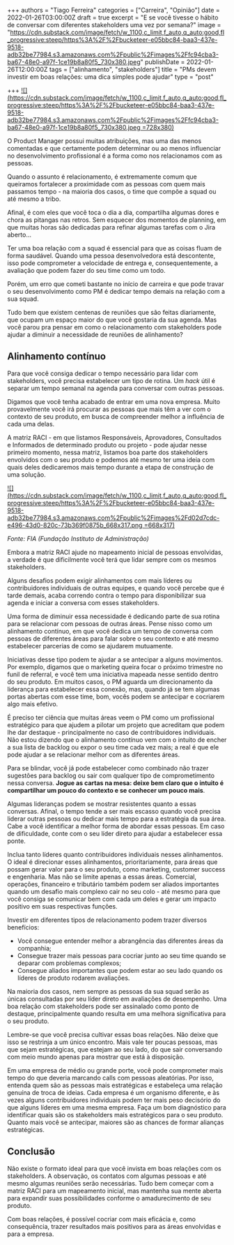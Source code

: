 +++
authors = "Tiago Ferreira"
categories = ["Carreira", "Opinião"]
date = 2022-01-26T03:00:00Z
draft = true
excerpt = "E se você tivesse o hábito de conversar com diferentes stakeholders uma vez por semana?"
image = "https://cdn.substack.com/image/fetch/w_1100,c_limit,f_auto,q_auto:good,fl_progressive:steep/https%3A%2F%2Fbucketeer-e05bbc84-baa3-437e-9518-adb32be77984.s3.amazonaws.com%2Fpublic%2Fimages%2Ffc94cba3-ba67-48e0-a97f-1ce19b8a80f5_730x380.jpeg"
publishDate = 2022-01-26T12:00:00Z
tags = ["alinhamento", "stakeholders"]
title = "PMs devem investir em boas relações: uma dica simples pode ajudar"
type = "post"

+++
[![](https://cdn.substack.com/image/fetch/w_1100,c_limit,f_auto,q_auto:good,fl_progressive:steep/https%3A%2F%2Fbucketeer-e05bbc84-baa3-437e-9518-adb32be77984.s3.amazonaws.com%2Fpublic%2Fimages%2Ffc94cba3-ba67-48e0-a97f-1ce19b8a80f5_730x380.jpeg =728x380)](https://cdn.substack.com/image/fetch/f_auto,q_auto:good,fl_progressive:steep/https%3A%2F%2Fbucketeer-e05bbc84-baa3-437e-9518-adb32be77984.s3.amazonaws.com%2Fpublic%2Fimages%2Ffc94cba3-ba67-48e0-a97f-1ce19b8a80f5_730x380.jpeg)

O Product Manager possui muitas atribuições, mas uma das menos comentadas e que certamente podem determinar ou ao menos influenciar no desenvolvimento profissional é a forma como nos relacionamos com as pessoas.

Quando o assunto é relacionamento, é extremamente comum que queiramos fortalecer a proximidade com as pessoas com quem mais passamos tempo - na maioria dos casos, o time que compõe a squad ou até mesmo a tribo.

Afinal, é com eles que você toca o dia a dia, compartilha algumas dores e chora as pitangas nas retros. Sem esquecer dos momentos de planning, em que muitas horas são dedicadas para refinar algumas tarefas com o Jira aberto…

Ter uma boa relação com a squad é essencial para que as coisas fluam de forma saudável. Quando uma pessoa desenvolvedora está descontente, isso pode comprometer a velocidade de entrega e, consequentemente, a avaliação que podem fazer do seu time como um todo.

Porém, um erro que cometi bastante no início de carreira e que pode travar o seu desenvolvimento como PM é dedicar tempo demais na relação com a sua squad. 

Tudo bem que existem centenas de reuniões que são feitas diariamente, que ocupam um espaço maior do que você gostaria da sua agenda. Mas você parou pra pensar em como o relacionamento com stakeholders pode ajudar a diminuir a necessidade de reuniões de alinhamento?

## Alinhamento contínuo

Para que você consiga dedicar o tempo necessário para lidar com stakeholders, você precisa estabelecer um tipo de rotina. Um _hack_ útil é separar um tempo semanal na agenda para conversar com outras pessoas.

Digamos que você tenha acabado de entrar em uma nova empresa. Muito provavelmente você irá procurar as pessoas que mais têm a ver com o contexto de seu produto, em busca de compreender melhor a influência de cada uma delas. 

A matriz RACI - em que listamos Responsáveis, Aprovadores, Consultados e Informados de determinado produto ou projeto - pode ajudar nesse primeiro momento, nessa matriz, listamos boa parte dos stakeholders envolvidos com o seu produto e podemos até mesmo ter uma ideia com quais deles dedicaremos mais tempo durante a etapa de construção de uma solução.

[![](https://cdn.substack.com/image/fetch/w_1100,c_limit,f_auto,q_auto:good,fl_progressive:steep/https%3A%2F%2Fbucketeer-e05bbc84-baa3-437e-9518-adb32be77984.s3.amazonaws.com%2Fpublic%2Fimages%2Fd02d7cdc-e496-43d0-820c-73b369f0875b_668x317.png =668x317)](https://cdn.substack.com/image/fetch/f_auto,q_auto:good,fl_progressive:steep/https%3A%2F%2Fbucketeer-e05bbc84-baa3-437e-9518-adb32be77984.s3.amazonaws.com%2Fpublic%2Fimages%2Fd02d7cdc-e496-43d0-820c-73b369f0875b_668x317.png)

_Fonte: FIA (Fundação Instituto de Administração)_

Embora a matriz RACI ajude no mapeamento inicial de pessoas envolvidas, a verdade é que dificilmente você terá que lidar sempre com os mesmos stakeholders.

Alguns desafios podem exigir alinhamentos com mais líderes ou contribuidores individuais de outras equipes, e quando você percebe que é tarde demais, acaba correndo contra o tempo para disponibilizar sua agenda e iniciar a conversa com esses stakeholders.

Uma forma de diminuir essa necessidade é dedicando parte de sua rotina para se relacionar com pessoas de outras áreas. Pense nisso como um alinhamento contínuo, em que você dedica um tempo de conversa com pessoas de diferentes áreas para falar sobre o seu contexto e até mesmo estabelecer parcerias de como se ajudarem mutuamente.

Iniciativas desse tipo podem te ajudar a se antecipar a alguns movimentos. Por exemplo, digamos que o marketing queira focar o próximo trimestre no funil de referral, e você tem uma iniciativa mapeada nesse sentido dentro do seu produto. Em muitos casos, o PM aguarda um direcionamento da liderança para estabelecer essa conexão, mas, quando já se tem algumas portas abertas com esse time, bom, vocês podem se antecipar e cocriarem algo mais efetivo. 

É preciso ter ciência que muitas áreas veem o PM como um profissional estratégico para que ajudem a pilotar um projeto que acreditam que podem lhe dar destaque - principalmente no caso de contribuidores individuais. Não estou dizendo que o alinhamento contínuo vem com o intuito de encher a sua lista de backlog ou expor o seu time cada vez mais; a real é que ele pode ajudar a se relacionar melhor com as diferentes áreas.

Para se blindar, você já pode estabelecer como combinado não trazer sugestões para backlog ou sair com qualquer tipo de comprometimento nessa conversa. **Jogue as cartas na mesa: deixe bem claro que o intuito é compartilhar um pouco do contexto e se conhecer um pouco mais**.

Algumas lideranças podem se mostrar resistentes quanto a essas conversas. Afinal, o tempo tende a ser mais escasso quando você precisa liderar outras pessoas ou dedicar mais tempo para a estratégia da sua área. Cabe a você identificar a melhor forma de abordar essas pessoas. Em caso de dificuldade, conte com o seu líder direto para ajudar a estabelecer essa ponte. 

Inclua tanto líderes quanto contribuidores individuais nesses alinhamentos. O ideal é direcionar esses alinhamentos, prioritariamente, para áreas que possam gerar valor para o seu produto, como marketing, customer success e engenharia. Mas não se limite apenas a essas áreas. Comercial, operações, financeiro e tributário também podem ser aliados importantes quando um desafio mais complexo cair no seu colo - até mesmo para que você consiga se comunicar bem com cada um deles e gerar um impacto positivo em suas respectivas funções.

Investir em diferentes tipos de relacionamento podem trazer diversos benefícios: 

* Você consegue entender melhor a abrangência das diferentes áreas da companhia;
* Consegue trazer mais pessoas para cocriar junto ao seu time quando se deparar com problemas complexos;
* Consegue aliados importantes que podem estar ao seu lado quando os líderes de produto rodarem avaliações. 

Na maioria dos casos, nem sempre as pessoas da sua squad serão as únicas consultadas por seu líder direto em avaliações de desempenho. Uma boa relação com stakeholders pode ser assinalado como ponto de destaque, principalmente quando resulta em uma melhora significativa para o seu produto.

Lembre-se que você precisa cultivar essas boas relações. Não deixe que isso se restrinja a um único encontro. Mais vale ter poucas pessoas, mas que sejam estratégicas, que estejam ao seu lado, do que sair conversando com meio mundo apenas para mostrar que está à disposição. 

Em uma empresa de médio ou grande porte, você pode comprometer mais tempo do que deveria marcando calls com pessoas aleatórias. Por isso, entenda quem são as pessoas mais estratégicas e estabeleça uma relação genuína de troca de ideias. Cada empresa é um organismo diferente, e às vezes alguns contribuidores individuais podem ter mais peso decisório do que alguns líderes em uma mesma empresa. Faça um bom diagnóstico para identificar quais são os stakeholders mais estratégicos para o seu produto. Quanto mais você se antecipar, maiores são as chances de formar alianças estratégicas.

## Conclusão

Não existe o formato ideal para que você invista em boas relações com os stakeholders. A observação, os contatos com algumas pessoas e até mesmo algumas reuniões serão necessárias. Tudo bem começar com a matriz RACI para um mapeamento inicial, mas mantenha sua mente aberta para expandir suas possibilidades conforme o amadurecimento de seu produto. 

Com boas relações, é possível cocriar com mais eficácia e, como consequência, trazer resultados mais positivos para as áreas envolvidas e para a empresa.